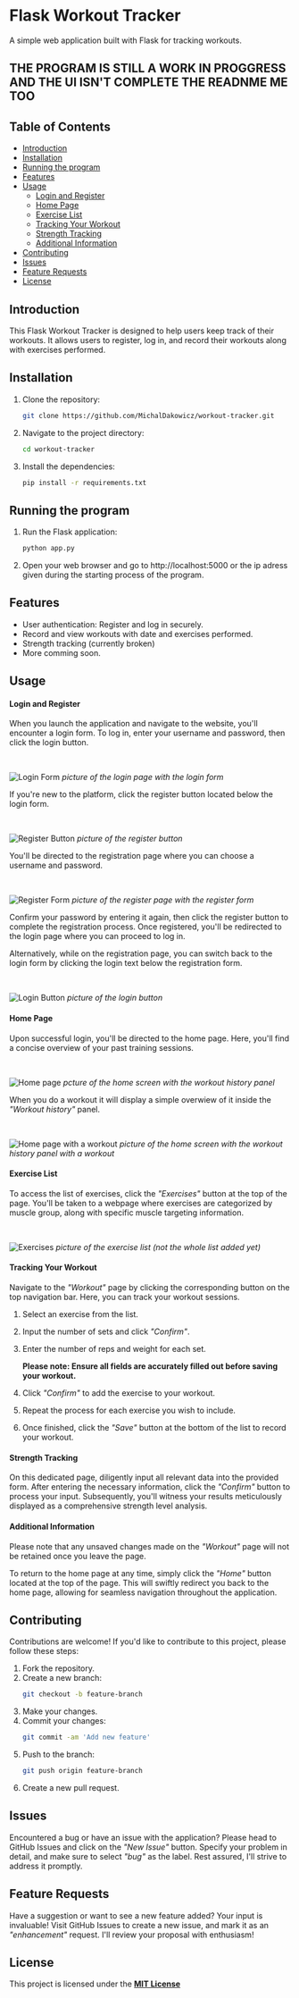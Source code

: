# Flask Workout Tracker

A simple web application built with Flask for tracking workouts.

## THE PROGRAM IS STILL A WORK IN PROGGRESS AND THE UI ISN'T COMPLETE THE READNME ME TOO

<!-- Technologies: In the introduction or a separate section, briefly mention the technologies used (Python, Flask, database).

Future Plans: If you have a roadmap for additional features, include a section titled "Planned Features" or "Future Development" to let users know what they can look forward to. -->

## Table of Contents

- [Introduction](#introduction)
- [Installation](#installation)
- [Running the program](#running-the-program)
- [Features](#features)
- [Usage](#usage)
   - [Login and Register](#login-and-register)
   - [Home Page](#home-page)
   - [Exercise List](#exercise-list)
   - [Tracking Your Workout](#tracking-your-workout)
   - [Strength Tracking](#strength-tracking)
   - [Additional Information](#additional-information)
- [Contributing](#contributing)
- [Issues](#issues)
- [Feature Requests](#feature-requests)
- [License](#license)

## Introduction

This Flask Workout Tracker is designed to help users keep track of their workouts. It allows users to register, log in, and record their workouts along with exercises performed.

## Installation

1. Clone the repository:
   ```bash
   git clone https://github.com/MichalDakowicz/workout-tracker.git
   ```
2. Navigate to the project directory:
   ```bash
   cd workout-tracker
   ```
3. Install the dependencies:
   ```bash
   pip install -r requirements.txt
   ```

## Running the program

1. Run the Flask application:
   ```bash
   python app.py
   ```
2. Open your web browser and go to http://localhost:5000 or the ip adress given during the starting process of the program.

## Features

- User authentication: Register and log in securely.
- Record and view workouts with date and exercises performed.
- Strength tracking (currently broken)
- More comming soon.

## Usage

#### Login and Register

When you launch the application and navigate to the website, you'll encounter a login form. To log in, enter your username and password, then click the login button.

<br>

![Login Form](readme-images/login.png "Login Form")
*picture of the login page with the login form*

If you're new to the platform, click the register button located below the login form.

<br>

![Register Button](readme-images/register_button.png "Register Button")
*picture of the register button*

You'll be directed to the registration page where you can choose a username and password. 

<br>

![Register Form](readme-images/register.png "Register Form")
*picture of the register page with the register form*

Confirm your password by entering it again, then click the register button to complete the registration process. Once registered, you'll be redirected to the login page where you can proceed to log in.

Alternatively, while on the registration page, you can switch back to the login form by clicking the login text below the registration form.

<br>

![Login Button](readme-images/login_button.png "Login Button")
*picture of the login button*

#### Home Page

Upon successful login, you'll be directed to the home page. Here, you'll find a concise overview of your past training sessions.

<br>

![Home page](readme-images/home.png "Home Page")
*pcture of the home screen with the workout history panel*

When you do a workout it will display a simple overwiew of it inside the *"Workout history"* panel.

<br>

![Home page with a workout](readme-images/home_with_workout.png " Home Page With an Existing Workout")
*picture of the home screen with the workout history panel with a workout*


#### Exercise List

To access the list of exercises, click the *"Exercises"* button at the top of the page. You'll be taken to a webpage where exercises are categorized by muscle group, along with specific muscle targeting information.

<br>

![Exercises](readme-images/exercises.png "Exercises Page")
*picture of the exercise list (not the whole list added yet)*

#### Tracking Your Workout

Navigate to the *"Workout"* page by clicking the corresponding button on the top navigation bar. Here, you can track your workout sessions.

1. Select an exercise from the list.

2. Input the number of sets and click *"Confirm"*.

3. Enter the number of reps and weight for each set.

   **Please note: Ensure all fields are accurately filled out before saving your workout.**

4. Click *"Confirm"* to add the exercise to your workout.

5. Repeat the process for each exercise you wish to include.

6. Once finished, click the *"Save"* button at the bottom of the list to record your workout.

#### Strength Tracking

On this dedicated page, diligently input all relevant data into the provided form. After entering the necessary information, click the *"Confirm"* button to process your input. Subsequently, you'll witness your results meticulously displayed as a comprehensive strength level analysis.

#### Additional Information

Please note that any unsaved changes made on the *"Workout"* page will not be retained once you leave the page.

To return to the home page at any time, simply click the *"Home"* button located at the top of the page. This will swiftly redirect you back to the home page, allowing for seamless navigation throughout the application.

## Contributing

Contributions are welcome! If you'd like to contribute to this project, please follow these steps:

1. Fork the repository.
2. Create a new branch:
   ```bash
   git checkout -b feature-branch
   ```
3. Make your changes.
4. Commit your changes: 
   ```bash
   git commit -am 'Add new feature'
   ```
5. Push to the branch:
   ```bash
   git push origin feature-branch
   ```
6. Create a new pull request.

## Issues

Encountered a bug or have an issue with the application? Please head to GitHub Issues and click on the *"New Issue"* button. Specify your problem in detail, and make sure to select *"bug"* as the label. Rest assured, I'll strive to address it promptly.

## Feature Requests
Have a suggestion or want to see a new feature added? Your input is invaluable! Visit GitHub Issues to create a new issue, and mark it as an *"enhancement"* request. I'll review your proposal with enthusiasm!

## License

This project is licensed under the **[MIT License](LICENSE)**
